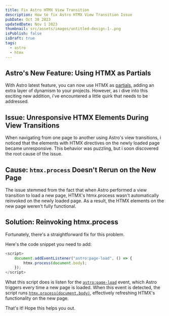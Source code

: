 ```yaml
---
title: Fix Astro HTMX View Transition
description: How to fix Astro HTMX View Transition Issue
pubDate: Oct 30 2023
updatedDate: Nov 1 2023
thumbnail: src/assets/images/untitled-design-1-.png
isPublish: false
isDraft: true
tags:
  - astro
  - htmx
---
```

## Astro's New Feature: Using HTMX as Partials

With Astro latest feature, you can now use HTMX as [partials](https://docs.astro.build/en/core-concepts/astro-pages/#page-partials), adding an extra layer of dynamism to your projects. However, as i dive into this exciting new addition, i've encountered a little quirk that needs to be addressed.

## Issue: Unresponsive HTMX Elements During View Transitions

When navigating from one page to another using Astro's view transitions, i noticed that the elements with HTMX directives on the newly loaded page became unresponsive. This behavior was puzzling, but i soon discovered the root cause of the issue.

## Cause: `htmx.process` Doesn't Rerun on the New Page

The issue stemmed from the fact that when Astro performed a view transition to load a new page, HTMX's htmx.process wasn't automatically reinvoked on the newly loaded page. As a result, the HTMX elements on the new page weren't fully functional.

## Solution: Reinvoking htmx.process

Fortunately, there's a straightforward fix for this problem. 

Here's the code snippet you need to add:

```js
<script>
    document.addEventListener("astro:page-load", () => {
        htmx.process(document.body);
    });
</script>
```

What this script does is listen for the [`astro:page-load`](https://docs.astro.build/en/guides/view-transitions/#astropage-load) event, which Astro triggers every time a new page is loaded. When this event is detected, the script runs [`htmx.process(document.body)`](https://htmx.org/api/#process), effectively refreshing HTMX's functionality on the new page.

That's it! Hope this helps you out.
